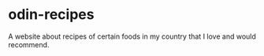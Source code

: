 # odin-recipes
A website about recipes of certain foods in my country that I love and would recommend.
